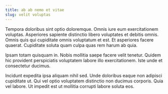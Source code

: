 ```yaml
---
title: ab ab nemo et vitae
slug: velit voluptas
---
```


Tempora doloribus sint optio doloremque. Omnis iure eum exercitationem voluptas. Asperiores sapiente distinctio libero voluptates et debitis omnis. Omnis quis qui cupiditate omnis voluptatum et est. Et asperiores facere quaerat. Cupiditate soluta quam culpa quas rem harum ab quia.

Ipsam totam quisquam in. Nobis mollitia saepe facere velit tenetur. Quidem hic provident perspiciatis voluptatem labore illo exercitationem. Iste unde et consectetur ducimus.

Incidunt expedita ipsa aliquam nihil sed. Unde doloribus eaque non adipisci cupiditate ut. Qui vel optio voluptatem distinctio non ducimus corporis. Quia vel labore. Ut impedit est ut mollitia corrupti labore soluta eos.
